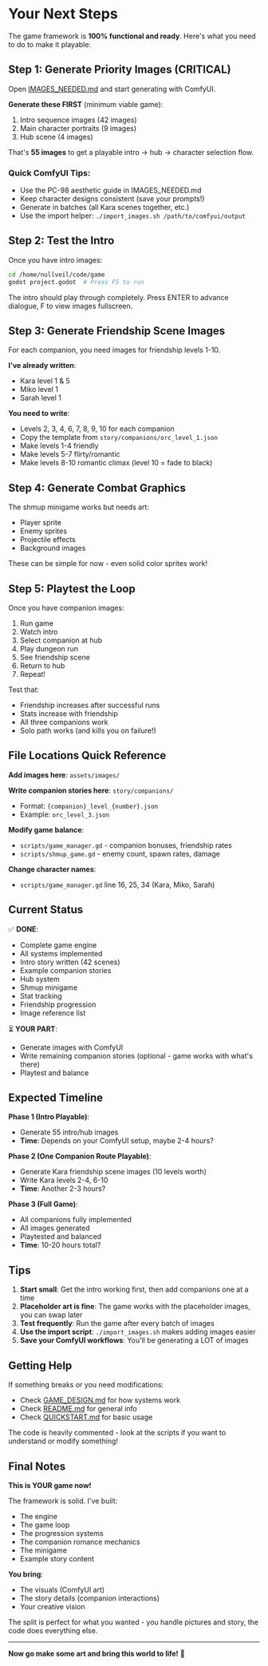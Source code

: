 # Your Next Steps

The game framework is **100% functional and ready**. Here's what you need to do to make it playable:

## Step 1: Generate Priority Images (CRITICAL)

Open [IMAGES_NEEDED.md](IMAGES_NEEDED.md) and start generating with ComfyUI.

**Generate these FIRST** (minimum viable game):
1. Intro sequence images (42 images)
2. Main character portraits (9 images)
3. Hub scene (4 images)

That's **55 images** to get a playable intro → hub → character selection flow.

### Quick ComfyUI Tips:
- Use the PC-98 aesthetic guide in IMAGES_NEEDED.md
- Keep character designs consistent (save your prompts!)
- Generate in batches (all Kara scenes together, etc.)
- Use the import helper: `./import_images.sh /path/to/comfyui/output`

## Step 2: Test the Intro

Once you have intro images:
```bash
cd /home/nullveil/code/game
godot project.godot  # Press F5 to run
```

The intro should play through completely. Press ENTER to advance dialogue, F to view images fullscreen.

## Step 3: Generate Friendship Scene Images

For each companion, you need images for friendship levels 1-10.

**I've already written**:
- Kara level 1 & 5
- Miko level 1
- Sarah level 1

**You need to write**:
- Levels 2, 3, 4, 6, 7, 8, 9, 10 for each companion
- Copy the template from `story/companions/orc_level_1.json`
- Make levels 1-4 friendly
- Make levels 5-7 flirty/romantic
- Make levels 8-10 romantic climax (level 10 = fade to black)

## Step 4: Generate Combat Graphics

The shmup minigame works but needs art:
- Player sprite
- Enemy sprites
- Projectile effects
- Background images

These can be simple for now - even solid color sprites work!

## Step 5: Playtest the Loop

Once you have companion images:
1. Run game
2. Watch intro
3. Select companion at hub
4. Play dungeon run
5. See friendship scene
6. Return to hub
7. Repeat!

Test that:
- Friendship increases after successful runs
- Stats increase with friendship
- All three companions work
- Solo path works (and kills you on failure!)

## File Locations Quick Reference

**Add images here**: `assets/images/`

**Write companion stories here**: `story/companions/`
- Format: `{companion}_level_{number}.json`
- Example: `orc_level_3.json`

**Modify game balance**:
- `scripts/game_manager.gd` - companion bonuses, friendship rates
- `scripts/shmup_game.gd` - enemy count, spawn rates, damage

**Change character names**:
- `scripts/game_manager.gd` line 16, 25, 34 (Kara, Miko, Sarah)

## Current Status

✅ **DONE**:
- Complete game engine
- All systems implemented
- Intro story written (42 scenes)
- Example companion stories
- Hub system
- Shmup minigame
- Stat tracking
- Friendship progression
- Image reference list

⏳ **YOUR PART**:
- Generate images with ComfyUI
- Write remaining companion stories (optional - game works with what's there)
- Playtest and balance

## Expected Timeline

**Phase 1 (Intro Playable)**:
- Generate 55 intro/hub images
- **Time**: Depends on your ComfyUI setup, maybe 2-4 hours?

**Phase 2 (One Companion Route Playable)**:
- Generate Kara friendship scene images (10 levels worth)
- Write Kara levels 2-4, 6-10
- **Time**: Another 2-3 hours?

**Phase 3 (Full Game)**:
- All companions fully implemented
- All images generated
- Playtested and balanced
- **Time**: 10-20 hours total?

## Tips

1. **Start small**: Get the intro working first, then add companions one at a time
2. **Placeholder art is fine**: The game works with the placeholder images, you can swap later
3. **Test frequently**: Run the game after every batch of images
4. **Use the import script**: `./import_images.sh` makes adding images easier
5. **Save your ComfyUI workflows**: You'll be generating a LOT of images

## Getting Help

If something breaks or you need modifications:
- Check [GAME_DESIGN.md](GAME_DESIGN.md) for how systems work
- Check [README.md](README.md) for general info
- Check [QUICKSTART.md](QUICKSTART.md) for basic usage

The code is heavily commented - look at the scripts if you want to understand or modify something!

## Final Notes

**This is YOUR game now!**

The framework is solid. I've built:
- The engine
- The game loop
- The progression systems
- The companion romance mechanics
- The minigame
- Example story content

**You bring**:
- The visuals (ComfyUI art)
- The story details (companion interactions)
- Your creative vision

The split is perfect for what you wanted - you handle pictures and story, the code does everything else.

---

**Now go make some art and bring this world to life!** 🎨
